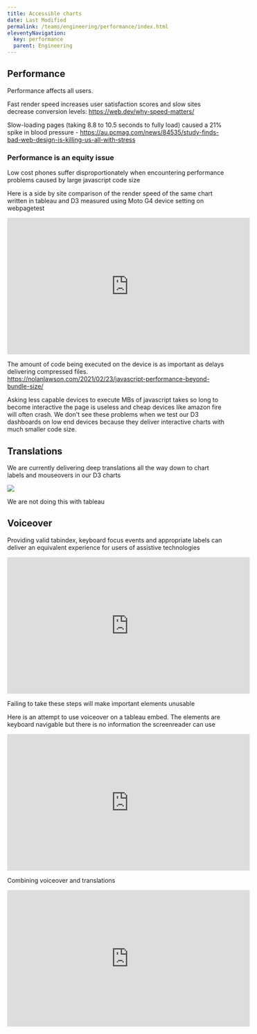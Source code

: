 ```yaml
---
title: Accessible charts
date: Last Modified 
permalink: /teams/engineering/performance/index.html
eleventyNavigation:
  key: performance
  parent: Engineering
---
```


## Performance

Performance affects all users.

Fast render speed increases user satisfaction scores and slow sites decrease conversion levels: https://web.dev/why-speed-matters/

Slow-loading pages (taking 8.8 to 10.5 seconds to fully load) caused a 21% spike in blood pressure - https://au.pcmag.com/news/84535/study-finds-bad-web-design-is-killing-us-all-with-stress

### Performance is an equity issue

Low cost phones suffer disproportionately when encountering performance problems caused by large javascript code size

Here is a side by site comparison of the render speed of the same chart written in tableau and D3 measured using Moto G4 device setting on webpagetest
<iframe width="560" height="315" src="https://www.youtube.com/embed/xki_Jo0NlM4" frameborder="0" allow="accelerometer; autoplay; clipboard-write; encrypted-media; gyroscope; picture-in-picture" allowfullscreen></iframe>


The amount of code being executed on the device is as important as delays delivering compressed files.
https://nolanlawson.com/2021/02/23/javascript-performance-beyond-bundle-size/

Asking less capable devices to execute MBs of javascript takes so long to become interactive the page is useless and cheap devices like amazon fire will often crash. We don't see these problems when we test our D3 dashboards on low end devices because they deliver interactive charts with much smaller code size.

## Translations

We are currently delivering deep translations all the way down to chart labels and mouseovers in our D3 charts

<img src="https://cagov.github.io/covid19.ca.gov-site-handbook/static/img/viet-chart.jpg">


We are not doing this with tableau

## Voiceover

Providing valid tabindex, keyboard focus events and appropriate labels can deliver an equivalent experience for users of assistive technologies

<iframe width="560" height="315" src="https://www.youtube.com/embed/gjkyxqUEpbk" frameborder="0" allow="accelerometer; autoplay; clipboard-write; encrypted-media; gyroscope; picture-in-picture" allowfullscreen></iframe>

Failing to take these steps will make important elements unusable

Here is an attempt to use voiceover on a tableau embed. The elements are keyboard navigable but there is no information the screenreader can use
<iframe width="560" height="315" src="https://www.youtube.com/embed/mI2jFD6Wbdo" frameborder="0" allow="accelerometer; autoplay; clipboard-write; encrypted-media; gyroscope; picture-in-picture" allowfullscreen></iframe>

Combining voiceover and translations

<iframe width="560" height="315" src="https://www.youtube.com/embed/zJGe0Xy8sqk" frameborder="0" allow="accelerometer; autoplay; clipboard-write; encrypted-media; gyroscope; picture-in-picture" allowfullscreen></iframe>

